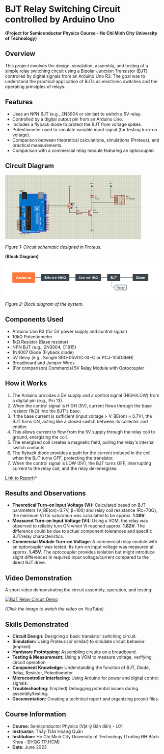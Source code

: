 # BJT Relay Switching Circuit controlled by Arduino Uno

**(Project for Semiconductor Physics Course - Ho Chi Minh City University of Technology)**

## Overview

This project involves the design, simulation, assembly, and testing of a simple relay switching circuit using a Bipolar Junction Transistor (BJT) controlled by digital signals from an Arduino Uno R3. The goal was to understand the practical application of BJTs as electronic switches and the operating principles of relays.

## Features

*   Uses an NPN BJT (e.g., 2N3904 or similar) to switch a 5V relay.
*   Controlled by a digital output pin from an Arduino Uno.
*   Includes a flyback diode to protect the BJT from voltage spikes.
*   Potentiometer used to simulate variable input signal (for testing turn-on voltage).
*   Comparison between theoretical calculations, simulations (Proteus), and practical measurements.
*   Comparison with a commercial relay module featuring an optocoupler.

## Circuit Diagram

![Proteus Schematic](schematic/circuit_schematic.png)

*Figure 1: Circuit schematic designed in Proteus.*

**(Block Diagram)**

![Block Diagram](schematic/block_diagram.png)

*Figure 2: Block diagram of the system.*

## Components Used

*   Arduino Uno R3 (for 5V power supply and control signal)
*   10kΩ Potentiometer
*   1kΩ Resistor (Base resistor)
*   NPN BJT (e.g., 2N3904, C1815)
*   1N4007 Diode (Flyback diode)
*   5V Relay (e.g., Songle SRD-05VDC-SL-C or PCJ-105D3MH)
*   Breadboard and Jumper Wires
*   (For comparison) Commercial 5V Relay Module with Optocoupler

## How it Works

1.  The Arduino provides a 5V supply and a control signal (HIGH/LOW) from a digital pin (e.g., Pin 13).
2.  When the control signal is HIGH (5V), current flows through the base resistor (1kΩ) into the BJT's base.
3.  If the base current is sufficient (input voltage > V_BE(on) ≈ 0.7V), the BJT turns ON, acting like a closed switch between its collector and emitter.
4.  This allows current to flow from the 5V supply through the relay coil to ground, energizing the coil.
5.  The energized coil creates a magnetic field, pulling the relay's internal switch contacts.
6.  The flyback diode provides a path for the current induced in the coil when the BJT turns OFF, protecting the transistor.
7.  When the control signal is LOW (0V), the BJT turns OFF, interrupting current to the relay coil, and the relay de-energizes.

 [Link to Report](report/HCMUT_BJT_Relay_Report.pdf))*

## Results and Observations

*   **Theoretical Turn-on Input Voltage (Vi):** Calculated based on BJT parameters (V_BE(on)=0.7V, β=100) and relay coil resistance (Rc=70Ω), the minimum Vi for saturation was calculated to be approx. **1.39V**.
*   **Measured Turn-on Input Voltage (Vi):** Using a VOM, the relay was observed to reliably turn ON when Vi reached approx. **1.82V**. The difference could be due to actual component tolerances and specific BJT/relay characteristics.
*   **Commercial Module Turn-on Voltage:** A commercial relay module with an optocoupler was tested. Its turn-on input voltage was measured at approx. **1.45V**. The optocoupler provides isolation but might introduce slight differences in required input voltage/current compared to the direct BJT drive.

## Video Demonstration

A short video demonstrating the circuit assembly, operation, and testing:

[![BJT Relay Circuit Demo](https://img.youtube.com/vi/von2baLYxo4/0.jpg)](https://youtu.be/von2baLYxo4)

*(Click the image to watch the video on YouTube)*

## Skills Demonstrated

*   **Circuit Design:** Designing a basic transistor switching circuit.
*   **Simulation:** Using Proteus (or similar) to simulate circuit behavior (implied).
*   **Hardware Prototyping:** Assembling circuits on a breadboard.
*   **Testing & Measurement:** Using a VOM to measure voltage, verifying circuit operation.
*   **Component Knowledge:** Understanding the function of BJT, Diode, Relay, Resistor, Potentiometer.
*   **Microcontroller Interfacing:** Using Arduino for power and digital control signals.
*   **Troubleshooting:** (Implied) Debugging potential issues during assembly/testing.
*   **Documentation:** Creating a technical report and organizing project files.


## Course Information

*   **Course:** Semiconductor Physics (Vật lý Bán dẫn) - L01
*   **Instructor:** Thầy Trần Hoàng Quân
*   **Institution:** Ho Chi Minh City University of Technology (Trường ĐH Bách Khoa - ĐHQG TP.HCM)
*   **Date:** June 2023
